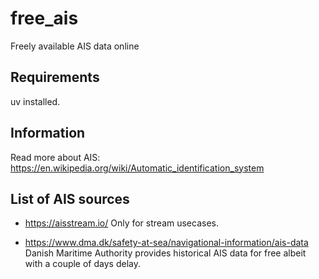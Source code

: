 # free_ais
Freely available AIS data online

## Requirements
uv installed.

## Information
Read more about AIS: https://en.wikipedia.org/wiki/Automatic_identification_system

## List of AIS sources
- https://aisstream.io/
Only for stream usecases.

- https://www.dma.dk/safety-at-sea/navigational-information/ais-data
Danish Maritime Authority provides historical AIS data for free albeit with a couple of days delay.